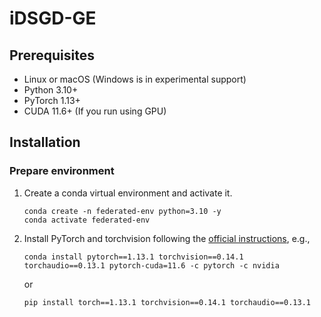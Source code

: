 # iDSGD-GE


## Prerequisites

- Linux or macOS (Windows is in experimental support)
- Python 3.10+
- PyTorch 1.13+
- CUDA 11.6+ (If you run using GPU)

## Installation

### Prepare environment

1. Create a conda virtual environment and activate it.

    ```shell
    conda create -n federated-env python=3.10 -y
    conda activate federated-env
    ```

2. Install PyTorch and torchvision following the [official instructions](https://pytorch.org/), e.g.,

    ```shell
    conda install pytorch==1.13.1 torchvision==0.14.1 torchaudio==0.13.1 pytorch-cuda=11.6 -c pytorch -c nvidia
    ```
    or
    ```shell
    pip install torch==1.13.1 torchvision==0.14.1 torchaudio==0.13.1
    ```


